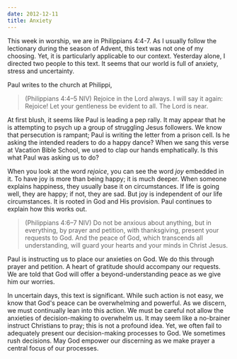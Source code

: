```yaml
---
date: 2012-12-11
title: Anxiety
---
```


This week in worship, we are in Philippians 4:4-7. As I usually follow the lectionary during the season of Advent, this text was not one of my choosing. Yet, it is particularly applicable to our context. Yesterday alone, I directed two people to this text. It seems that our world is full of anxiety, stress and uncertainty. 

Paul writes to the church at Philippi,

>(Philippians 4:4–5 NIV) Rejoice in the Lord always. I will say it again: Rejoice! Let your gentleness be evident to all. The Lord is near. 

At first blush, it seems like Paul is leading a pep rally. It may appear that he is attempting to psych up a group of struggling Jesus followers. We know that persecution is rampant; Paul is writing the letter from a prison cell. Is he asking the intended readers to do a happy dance? When we sang this verse at Vacation Bible School, we used to clap our hands emphatically. Is this what Paul was asking us to do?

When you look at the word *rejoice*, you can see the word *joy* embedded in it. To have joy is more than being happy; it is much deeper. When someone explains happiness, they usually base it on circumstances. If life is going well, they are happy; if not, they are sad. But joy is independent of our life circumstances. It is rooted in God and His provision. Paul continues to explain how this works out.

>(Philippians 4:6–7 NIV) Do not be anxious about anything, but in everything, by prayer and petition, with thanksgiving, present your requests to God. And the peace of God, which transcends all understanding, will guard your hearts and your minds in Christ Jesus. 

Paul is instructing us to place our anxieties on God. We do this through prayer and petition. A heart of gratitude should accompany our requests. We are told that God will offer a beyond-understanding peace as we give him our worries. 

In uncertain days, this text is significant. While such action is not easy, we know that God's peace can be overwhelming and powerful. As we discern, we must continually lean into this action. We must be careful not allow the anxieties of decision-making to overwhelm us. It may seem like a no-brainer instruct Christians to pray; this is not a profound idea. Yet, we often fail to adequately present our decision-making processes to God. We sometimes rush decisions. May God empower our discerning as we make prayer a central focus of our processes.
